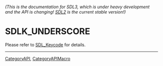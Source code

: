 ###### (This is the documentation for SDL3, which is under heavy development and the API is changing! [SDL2](https://wiki.libsdl.org/SDL2/) is the current stable version!)
# SDLK_UNDERSCORE

Please refer to [SDL_Keycode](SDL_Keycode) for details.

----
[CategoryAPI](CategoryAPI), [CategoryAPIMacro](CategoryAPIMacro)

